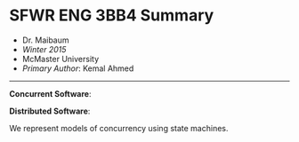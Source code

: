 SFWR ENG 3BB4 Summary
=====================

* Dr. Maibaum
* *Winter 2015*
* McMaster University
* *Primary Author*: Kemal Ahmed

-----------------------------------

**Concurrent Software**: 

**Distributed Software**:

We represent models of concurrency using state machines.  